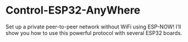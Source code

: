 # Control-ESP32-AnyWhere
Set up a private peer-to-peer network without WiFi using ESP-NOW! I’ll show you how to use this powerful protocol with several ESP32 boards.
